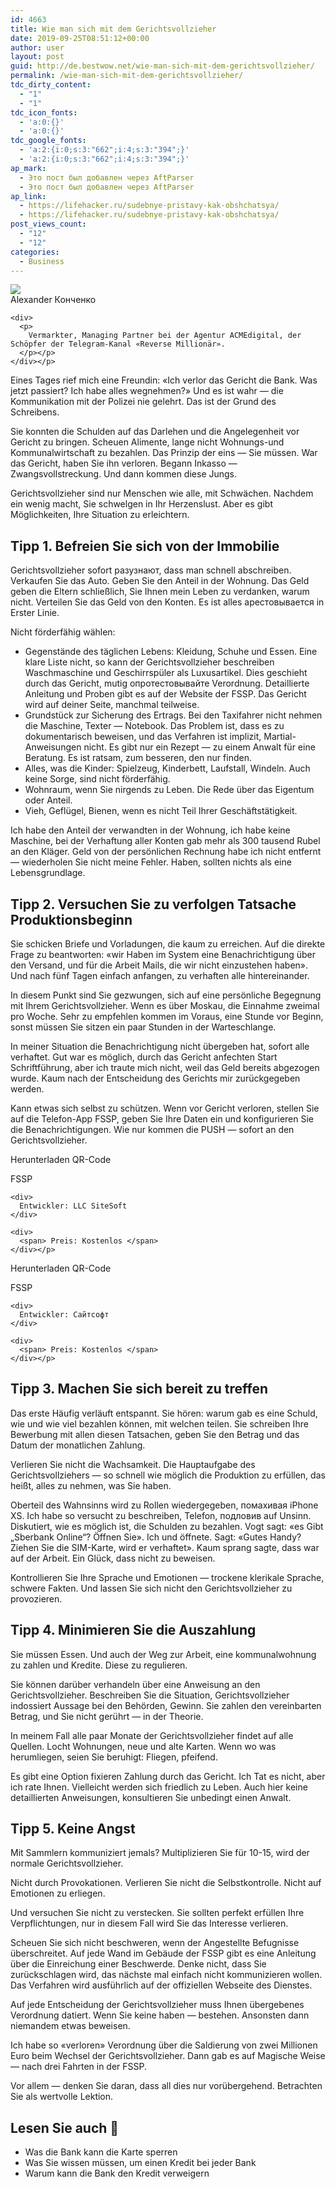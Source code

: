 ```yaml
---
id: 4663
title: Wie man sich mit dem Gerichtsvollzieher
date: 2019-09-25T08:51:12+00:00
author: user
layout: post
guid: http://de.bestwow.net/wie-man-sich-mit-dem-gerichtsvollzieher/
permalink: /wie-man-sich-mit-dem-gerichtsvollzieher/
tdc_dirty_content:
  - "1"
  - "1"
tdc_icon_fonts:
  - 'a:0:{}'
  - 'a:0:{}'
tdc_google_fonts:
  - 'a:2:{i:0;s:3:"662";i:4;s:3:"394";}'
  - 'a:2:{i:0;s:3:"662";i:4;s:3:"394";}'
ap_mark:
  - Это пост был добавлен через AftParser
  - Это пост был добавлен через AftParser
ap_link:
  - https://lifehacker.ru/sudebnye-pristavy-kak-obshchatsya/
  - https://lifehacker.ru/sudebnye-pristavy-kak-obshchatsya/
post_views_count:
  - "12"
  - "12"
categories:
  - Business
---
```

<div>
  <div>
    <img src="http://de.bestwow.net/wp-content/uploads/2019/09/kak-vesti-sebya-s-sudebnymi-pristavami-1.jpg" />
  </div>
  
  <div>
    <div>
      Alexander Конченко
    </div>
    
    <div>
      <p>
        Vermarkter, Managing Partner bei der Agentur ACMEdigital, der Schöpfer der Telegram-Kanal «Reverse Millionär».
      </p></p>
    </div></p>
  </div></p>
</div>

Eines Tages rief mich eine Freundin: «Ich verlor das Gericht die Bank. Was jetzt passiert? Ich habe alles wegnehmen?» Und es ist wahr — die Kommunikation mit der Polizei nie gelehrt. Das ist der Grund des Schreibens.

Sie konnten die Schulden auf das Darlehen und die Angelegenheit vor Gericht zu bringen. Scheuen Alimente, lange nicht Wohnungs-und Kommunalwirtschaft zu bezahlen. Das Prinzip der eins — Sie müssen. War das Gericht, haben Sie ihn verloren. Begann Inkasso — Zwangsvollstreckung. Und dann kommen diese Jungs.

Gerichtsvollzieher sind nur Menschen wie alle, mit Schwächen. Nachdem ein wenig macht, Sie schwelgen in Ihr Herzenslust. Aber es gibt Möglichkeiten, Ihre Situation zu erleichtern.

## Tipp 1. Befreien Sie sich von der Immobilie

Gerichtsvollzieher sofort разузнают, dass man schnell abschreiben. Verkaufen Sie das Auto. Geben Sie den Anteil in der Wohnung. Das Geld geben die Eltern schließlich, Sie Ihnen mein Leben zu verdanken, warum nicht. Verteilen Sie das Geld von den Konten. Es ist alles арестовывается in Erster Linie.

Nicht förderfähig wählen:

  * Gegenstände des täglichen Lebens: Kleidung, Schuhe und Essen. Eine klare Liste nicht, so kann der Gerichtsvollzieher beschreiben Waschmaschine und Geschirrspüler als Luxusartikel. Dies geschieht durch das Gericht, mutig опротестовывайте Verordnung. Detaillierte Anleitung und Proben gibt es auf der Website der FSSP. Das Gericht wird auf deiner Seite, manchmal teilweise.
  * Grundstück zur Sicherung des Ertrags. Bei den Taxifahrer nicht nehmen die Maschine, Texter — Notebook. Das Problem ist, dass es zu dokumentarisch beweisen, und das Verfahren ist implizit, Martial-Anweisungen nicht. Es gibt nur ein Rezept — zu einem Anwalt für eine Beratung. Es ist ratsam, zum besseren, den nur finden.
  * Alles, was die Kinder: Spielzeug, Kinderbett, Laufstall, Windeln. Auch keine Sorge, sind nicht förderfähig.
  * Wohnraum, wenn Sie nirgends zu Leben. Die Rede über das Eigentum oder Anteil.
  * Vieh, Geflügel, Bienen, wenn es nicht Teil Ihrer Geschäftstätigkeit.

Ich habe den Anteil der verwandten in der Wohnung, ich habe keine Maschine, bei der Verhaftung aller Konten gab mehr als 300 tausend Rubel an den Kläger. Geld von der persönlichen Rechnung habe ich nicht entfernt — wiederholen Sie nicht meine Fehler. Haben, sollten nichts als eine Lebensgrundlage.

## Tipp 2. Versuchen Sie zu verfolgen Tatsache Produktionsbeginn

Sie schicken Briefe und Vorladungen, die kaum zu erreichen. Auf die direkte Frage zu beantworten: «wir Haben im System eine Benachrichtigung über den Versand, und für die Arbeit Mails, die wir nicht einzustehen haben». Und nach fünf Tagen einfach anfangen, zu verhaften alle hintereinander.

In diesem Punkt sind Sie gezwungen, sich auf eine persönliche Begegnung mit Ihrem Gerichtsvollzieher. Wenn es über Moskau, die Einnahme zweimal pro Woche. Sehr zu empfehlen kommen im Voraus, eine Stunde vor Beginn, sonst müssen Sie sitzen ein paar Stunden in der Warteschlange.

In meiner Situation die Benachrichtigung nicht übergeben hat, sofort alle verhaftet. Gut war es möglich, durch das Gericht anfechten Start Schriftführung, aber ich traute mich nicht, weil das Geld bereits abgezogen wurde. Kaum nach der Entscheidung des Gerichts mir zurückgegeben werden.

Kann etwas sich selbst zu schützen. Wenn vor Gericht verloren, stellen Sie auf die Telefon-App FSSP, geben Sie Ihre Daten ein und konfigurieren Sie die Benachrichtigungen. Wie nur kommen die PUSH — sofort an den Gerichtsvollzieher.

<div>
  <div>
  </div>
  
  <div>
  </div>
  
  <div>
    <div>
      Herunterladen <span>QR-Code </span>
    </div></p>
  </div>
  
  <div>
    <div>
      FSSP
    </div>
    
    <div>
      Entwickler: LLC SiteSoft
    </div>
    
    <div>
      <span> Preis: Kostenlos </span>
    </div></p>
  </div></p>
</div>

<div>
  <div>
  </div>
  
  <div>
  </div>
  
  <div>
    <div>
      Herunterladen <span>QR-Code </span>
    </div></p>
  </div>
  
  <div>
    <div>
      FSSP
    </div>
    
    <div>
      Entwickler: Сайтсофт
    </div>
    
    <div>
      <span> Preis: Kostenlos </span>
    </div></p>
  </div></p>
</div>

## Tipp 3. Machen Sie sich bereit zu treffen

Das erste Häufig verläuft entspannt. Sie hören: warum gab es eine Schuld, wie und wie viel bezahlen können, mit welchen teilen. Sie schreiben Ihre Bewerbung mit allen diesen Tatsachen, geben Sie den Betrag und das Datum der monatlichen Zahlung.

Verlieren Sie nicht die Wachsamkeit. Die Hauptaufgabe des Gerichtsvollziehers — so schnell wie möglich die Produktion zu erfüllen, das heißt, alles zu nehmen, was Sie haben.

Oberteil des Wahnsinns wird zu Rollen wiedergegeben, помахивая iPhone XS. Ich habe so versucht zu beschreiben, Telefon, подловив auf Unsinn. Diskutiert, wie es möglich ist, die Schulden zu bezahlen. Vogt sagt: «es Gibt „Sberbank Online“? Öffnen Sie». Ich und öffnete. Sagt: «Gutes Handy? Ziehen Sie die SIM-Karte, wird er verhaftet». Kaum sprang sagte, dass war auf der Arbeit. Ein Glück, dass nicht zu beweisen.

Kontrollieren Sie Ihre Sprache und Emotionen — trockene klerikale Sprache, schwere Fakten. Und lassen Sie sich nicht den Gerichtsvollzieher zu provozieren.

## Tipp 4. Minimieren Sie die Auszahlung

Sie müssen Essen. Und auch der Weg zur Arbeit, eine kommunalwohnung zu zahlen und Kredite. Diese zu regulieren.

Sie können darüber verhandeln über eine Anweisung an den Gerichtsvollzieher. Beschreiben Sie die Situation, Gerichtsvollzieher indossiert Aussage bei den Behörden, Gewinn. Sie zahlen den vereinbarten Betrag, und Sie nicht gerührt — in der Theorie.

In meinem Fall alle paar Monate der Gerichtsvollzieher findet auf alle Quellen. Locht Wohnungen, neue und alte Karten. Wenn wo was herumliegen, seien Sie beruhigt: Fliegen, pfeifend.

Es gibt eine Option fixieren Zahlung durch das Gericht. Ich Tat es nicht, aber ich rate Ihnen. Vielleicht werden sich friedlich zu Leben. Auch hier keine detaillierten Anweisungen, konsultieren Sie unbedingt einen Anwalt.

## Tipp 5. Keine Angst

Mit Sammlern kommuniziert jemals? Multiplizieren Sie für 10-15, wird der normale Gerichtsvollzieher.

Nicht durch Provokationen. Verlieren Sie nicht die Selbstkontrolle. Nicht auf Emotionen zu erliegen.

Und versuchen Sie nicht zu verstecken. Sie sollten perfekt erfüllen Ihre Verpflichtungen, nur in diesem Fall wird Sie das Interesse verlieren.

Scheuen Sie sich nicht beschweren, wenn der Angestellte Befugnisse überschreitet. Auf jede Wand im Gebäude der FSSP gibt es eine Anleitung über die Einreichung einer Beschwerde. Denke nicht, dass Sie zurückschlagen wird, das nächste mal einfach nicht kommunizieren wollen. Das Verfahren wird ausführlich auf der offiziellen Webseite des Dienstes.

Auf jede Entscheidung der Gerichtsvollzieher muss Ihnen übergebenes Verordnung datiert. Wenn Sie keine haben — bestehen. Ansonsten dann niemandem etwas beweisen.

Ich habe so «verloren» Verordnung über die Saldierung von zwei Millionen Euro beim Wechsel der Gerichtsvollzieher. Dann gab es auf Magische Weise — nach drei Fahrten in der FSSP.

Vor allem — denken Sie daran, dass all dies nur vorübergehend. Betrachten Sie als wertvolle Lektion.

<div>
  <h2 class="read-also__title">
    <span>Lesen Sie auch</span> <span>🧐 </span>
  </h2>
  
  <ul class="read-also__list">
    <li>
      Was die Bank kann die Karte sperren
    </li>
    <li>
      Was Sie wissen müssen, um einen Kredit bei jeder Bank
    </li>
    <li>
      Warum kann die Bank den Kredit verweigern
    </li>
  </ul>
</div>